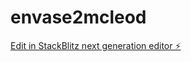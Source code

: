 # envase2mcleod

[Edit in StackBlitz next generation editor ⚡️](https://stackblitz.com/~/github.com/daniel-mcclain/envase2mcleod)